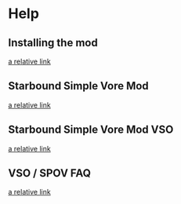 # Help

## Installing the mod

[a relative link](mods/StarboundSimpleVoreModVSO/help/how_to_install/readme.md)

## Starbound Simple Vore Mod

[a relative link](mods/StarboundSimpleVoreMod/readme.txt)

## Starbound Simple Vore Mod VSO

[a relative link](mods/StarboundSimpleVoreModVSO/readme.md)

## VSO / SPOV FAQ

[a relative link](mods/StarboundSimpleVoreModVSO/help/faq/readme.md)
